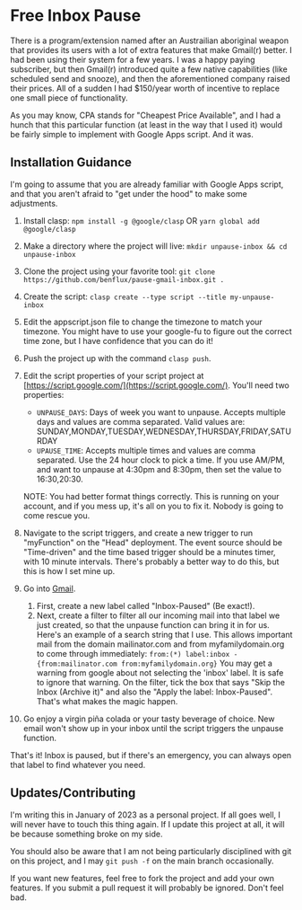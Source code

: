 # Free Inbox Pause #

There is a program/extension named after an Austrailian aboriginal weapon that
provides its users with a lot of extra features that make Gmail(r) better. I had been
using their system for a few years. I was a happy paying subscriber, but then 
Gmail(r) introduced quite a few native capabilities (like scheduled send and 
snooze), and then the aforementioned company raised their prices. All of a 
sudden I had $150/year worth of incentive to replace one small piece of 
functionality.

As you may know, CPA stands for "Cheapest Price Available", and I had a hunch
that this particular function (at least in the way that I used it) would be
fairly simple to implement with Google Apps script. And it was.

## Installation Guidance ##
I'm going to assume that you are already familiar with Google Apps script, and
that you aren't afraid to "get under the hood" to make some adjustments.

1. Install clasp: `npm install -g @google/clasp` OR `yarn global add @google/clasp`
2. Make a directory where the project will live: `mkdir unpause-inbox && cd unpause-inbox` 
3. Clone the project using your favorite tool: `git clone https://github.com/benflux/pause-gmail-inbox.git .`
4. Create the script: `clasp create --type script --title my-unpause-inbox`
5. Edit the appscript.json file to change the timezone to match your timezone. You might have
   to use your google-fu to figure out the correct time zone, but I have confidence that you
   can do it!
6. Push the project up with the command `clasp push`.
7. Edit the script properties of your script project at [https://script.google.com/](https://script.google.com/). You'll 
   need two properties:

    * `UNPAUSE_DAYS`: Days of week you want to unpause. Accepts multiple days and values are comma separated.
      Valid values are: SUNDAY,MONDAY,TUESDAY,WEDNESDAY,THURSDAY,FRIDAY,SATURDAY
    * `UPAUSE_TIME`: Accepts multiple times and values are comma separated.
      Use the 24 hour clock to pick a time. If you use AM/PM, and want to 
      unpause at 4:30pm and 8:30pm, then set the value to 16:30,20:30. 
   
   NOTE: You had better format things correctly. This is running on your account, and if you mess
   up, it's all on you to fix it. Nobody is going to come rescue you.
8. Navigate to the script triggers, and create a new trigger to run "myFunction" on the "Head"
   deployment. The event source should be "Time-driven" and the time based trigger should be a
   minutes timer, with 10 minute intervals. There's probably a better way to do this, but this is how I set mine up.
9. Go into [Gmail](https://mail.google.com/).
    1. First, create a new label called "Inbox-Paused" (Be exact!).
    2. Next, create a filter to filter all our incoming mail into
       that label we just created, so that the unpause function can bring it in for us. Here's an example of a search string that I use. This allows important mail from the domain 
       mailinator.com and from myfamilydomain.org to come through immediately:
       `from:(*) label:inbox -{from:mailinator.com from:myfamilydomain.org}`
       You may get a warning from google about not selecting the 'inbox' label. It is safe to
       ignore that warning. On the filter, tick the box that says "Skip the Inbox (Archive it)" and also the 
       "Apply the label: Inbox-Paused". That's what makes the magic happen.
10. Go enjoy a virgin piña colada or your tasty beverage of choice. New email won't show up in your
    inbox until the script triggers the unpause function.

That's it! Inbox is paused, but if there's an emergency, you can always open that label to
find whatever you need.

## Updates/Contributing ##
I'm writing this in January of 2023 as a personal project. If all goes well, I will never have to
touch this thing again. If I update this project at all, it will be because something broke on 
my side. 

You should also be aware that I am not being particularly disciplined with git on this project, and I may `git push -f` 
on the main branch occasionally.

If you want new features, feel free to fork the project and add your own features.
If you submit a pull request it will probably be ignored. Don't feel bad.
